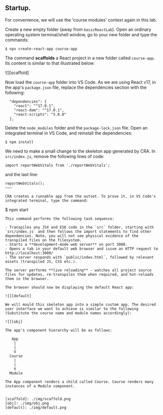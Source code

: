 ## Startup.

For convenience, we will use the 'course modules' context again in this lab. 

Create a new empty folder (away from `basicReactLab`). Open an ordinary operating system terminal/shell window, go to your new folder and type the commands:
~~~
$ npx create-react-app course-app
~~~
The command **scaffolds** a React project in a new folder called `course-app`. Its content is similar to that illustrated below:

![][scaffold]

Now load the `course-app` folder into VS Code. As we are using React v17, in the app's `package.json` file, replace the dependencies section with the following:
~~~
  "dependencies": {
    "react": "^17.0.1",
    "react-dom": "^17.0.1",
    "react-scripts": "5.0.0"
  },
~~~
Delete the `node_modules` folder and the `package-lock.json` file. Open an integrated terminal in VS Code, and reinstall the dependencies:
~~~
$ npm install
~~~

We need to make a small change to the skeleton app generated by CRA. In `src/index.js`, remove the following lines of code:
~~~
import reportWebVitals from './reportWebVitals';
~~~
and the last line:
~~~
reportWebVitals();
~~~`

CRA creates a runnable app from the outset. To prove it, in VS Code's integrated terminal, type the command:
~~~
$ npm start
~~~
This command performs the following task sequence:

- Transpiles any JSX and ES6 code in the `src` folder, starting with `src/index.js` and then follows the import statements to find other dependencies. Note, you will not see physical evidence of the transpiled files on the filesystem.
- Starts a **development-mode web server** on port 3000.
- Opens a tab in your default web browser and issue an HTTP request to http://localhost:3000/
- The server responds with `public/index.html`, followed by relevant assets (transpiled JS, CSS etc.).

The server performs **live reloading** - watches all project source files for updates, re-transpiles them when required, and hot-reloads them in the browser.

The browser should now be displaying the default React app:

![][default]

We will mould this skeleton app into a simple custom app. The desired user interface we want to achieve is similar to the following (Substitute the course name and module names accordingly):

![][obj]

The app's component hierarchy will be as follows:
~~~
       App 
        |
        |
        V
      Course
        |
        |  
        V
      Module
~~~
The App component renders a child called Course. Course renders many instances of a Module component. 


[scaffold]: ./img/scaffold.png
[obj]: ./img/obj.png
[default]: ./img/default.png
